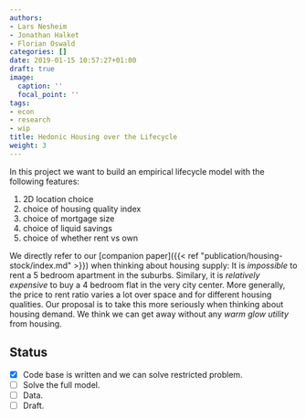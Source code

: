```yaml
---
authors:
- Lars Nesheim
- Jonathan Halket
- Florian Oswald
categories: []
date: 2019-01-15 10:57:27+01:00
draft: true
image:
  caption: ''
  focal_point: ''
tags:
- econ
- research
- wip
title: Hedonic Housing over the Lifecycle
weight: 3
---
```

In this project we want to build an empirical lifecycle model with the following features:

1. 2D location choice
2. choice of housing quality index
3. choice of mortgage size
4. choice of liquid savings
5. choice of whether rent vs own

We directly refer to our [companion paper]({{< ref "publication/housing-stock/index.md" >}}) when thinking about housing supply: It is *impossible* to rent a 5 bedroom apartment in the suburbs. Similary, it is *relatively expensive* to buy a 4 bedroom flat in the very city center. More generally, the price to rent ratio varies a lot over space and for different housing qualities. Our proposal is to take this more seriously when thinking about housing demand. We think we can get away without any *warm glow utility* from housing.

## Status

- [x] Code base is written and we can solve restricted problem.
- [ ] Solve the full model.
- [ ] Data.
- [ ] Draft.
